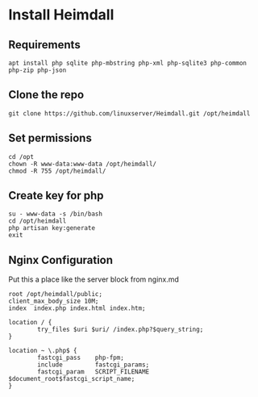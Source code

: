 # Install Heimdall

## Requirements
```
apt install php sqlite php-mbstring php-xml php-sqlite3 php-common php-zip php-json
```


## Clone the repo

```
git clone https://github.com/linuxserver/Heimdall.git /opt/heimdall
```

## Set permissions

```
cd /opt
chown -R www-data:www-data /opt/heimdall/
chmod -R 755 /opt/heimdall/
```

## Create key for php
```
su - www-data -s /bin/bash
cd /opt/heimdall
php artisan key:generate
exit
```


## Nginx Configuration
Put this a place like the server block from nginx.md
```
root /opt/heimdall/public;
client_max_body_size 10M;
index  index.php index.html index.htm;

location / {
        try_files $uri $uri/ /index.php?$query_string;
}

location ~ \.php$ {
        fastcgi_pass    php-fpm;
        include         fastcgi_params;
        fastcgi_param   SCRIPT_FILENAME $document_root$fastcgi_script_name;
}
```
